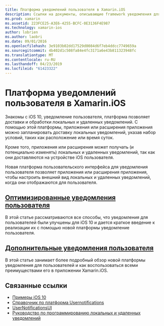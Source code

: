 ```yaml
---
title: Платформа уведомлений пользователя в Xamarin.iOS
description: Ссылки на документы, описывающие framework уведомления для пользователей и способы ее использования для отправки и получения локальных и удаленных уведомлений в приложении Xamarin.iOS.
ms.prod: xamarin
ms.assetid: 223FCE25-A3E6-4255-BCFC-0E3136F4E987
ms.technology: xamarin-ios
author: lobrien
ms.author: laobri
ms.date: 09/01/2016
ms.openlocfilehash: 3e9103b02dd17529d0084d6f7eb4ddcc7749659a
ms.sourcegitcommit: 4b402d1c508fa84e4fc3171a6e43b811323948fc
ms.translationtype: MT
ms.contentlocale: ru-RU
ms.lasthandoff: 04/23/2019
ms.locfileid: "61423322"
---
```

# <a name="user-notifications-framework-in-xamarinios"></a>Платформа уведомлений пользователя в Xamarin.iOS

Знакомы с iOS 10, уведомление пользователя, платформа позволяет доставки и обработки локальных и удаленных уведомлений. С помощью этой платформы, приложения или расширения приложения можно запланировать доставку локальных уведомлений, указав набор условий, таких как расположение или время суток.

Кроме того, приложения или расширения может получать (и потенциально изменять) локальных и удаленных уведомлений, так как они доставляются на устройстве iOS пользователя.

Новая платформа пользовательского интерфейса для уведомления пользователя позволяет приложения или расширения приложения, чтобы настроить внешний вид локальных и удаленных уведомлений, когда они отображаются для пользователя.

## <a name="enhanced-user-notificationsiosplatformuser-notificationsenhanced-user-notificationsmd"></a>[Оптимизированные уведомления пользователя](~/ios/platform/user-notifications/enhanced-user-notifications.md)

В этой статье рассматриваются все способы, что уведомления для пользователей были улучшены для iOS 10 и дается краткое введение к реализации их с помощью новой платформы уведомление пользователя.

## <a name="advanced-user-notificationsiosplatformuser-notificationsadvanced-user-notificationsmd"></a>[Дополнительные уведомления пользователя](~/ios/platform/user-notifications/advanced-user-notifications.md)

В этой статье занимает более подробный обзор новой платформы уведомления для пользователей и как воспользоваться всеми преимуществами его в приложении Xamarin.iOS.

## <a name="related-links"></a>Связанные ссылки

- [Примеры iOS 10](https://developer.xamarin.com/samples/ios/iOS10/)
- [Справочник по платформа Usernotifications](https://developer.apple.com/reference/usernotifications)
- [UserNotificationsUI](https://developer.apple.com/reference/usernotificationsui)
- [Руководство по программированию локальных и удаленных уведомлений](https://developer.apple.com/library/prerelease/content/documentation/NetworkingInternet/Conceptual/RemoteNotificationsPG/Chapters/Introduction.html)
